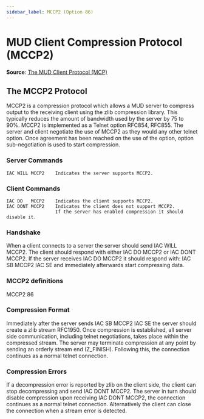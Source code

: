 ```yaml
---
sidebar_label: MCCP2 (Option 86)
---
```

# MUD Client Compression Protocol (MCCP2)

**Source**: [The MUD Client Protocol (MCP)](https://tintin.mudhalla.net/protocols/mccp)

## The MCCP2 Protocol

MCCP2 is a compression protocol which allows a MUD server to compress output to the receiving client using the zlib compression library. This typically reduces the amount of bandwidth used by the server by 75 to 90%.
MCCP2 is implemented as a Telnet option RFC854, RFC855. The server and client negotiate the use of MCCP2 as they would any other telnet option. Once agreement has been reached on the use of the option, option sub-negotiation is used to start compression.

### Server Commands
```
IAC WILL MCCP2    Indicates the server supports MCCP2.
```
### Client Commands
```
IAC DO   MCCP2    Indicates the client supports MCCP2.
IAC DONT MCCP2    Indicates the client does not support MCCP2.
                  If the server has enabled compression it should disable it.
```
### Handshake
When a client connects to a server the server should send IAC WILL MCCP2. The client should respond with either IAC DO MCCP2 or IAC DONT MCCP2. If the server receives IAC DO MCCP2 it should respond with: IAC SB MCCP2 IAC SE and immediately afterwards start compressing data.

### MCCP2 definitions
MCCP2 86

### Compression Format
Immediately after the server sends IAC SB MCCP2 IAC SE the server should create a zlib stream RFC1950.
Once compression is established, all server side communication, including telnet negotiations, takes place within the compressed stream.
The server may terminate compression at any point by sending an orderly stream end (Z_FINISH). Following this, the connection continues as a normal telnet connection.

### Compression Errors
If a decompression error is reported by zlib on the client side, the client can stop decompressing and send IAC DONT MCCP2. The server in turn should disable compression upon receiving IAC DONT MCCP2, the connection continues as a normal telnet connection.
Alternatively the client can close the connection when a stream error is detected.
